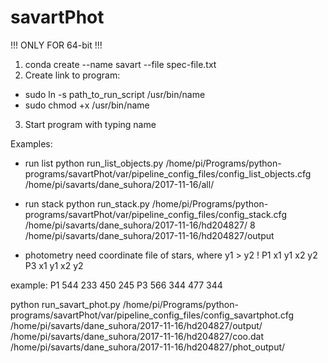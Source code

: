 # savartPhot

!!! ONLY FOR 64-bit !!!
1. conda create --name savart --file spec-file.txt
2. Create link to program:
  * sudo ln -s path_to_run_script /usr/bin/name
  * sudo chmod +x /usr/bin/name
3. Start program with typing name 


Examples:

* run list 
python run_list_objects.py /home/pi/Programs/python-programs/savartPhot/var/pipeline_config_files/config_list_objects.cfg /home/pi/savarts/dane_suhora/2017-11-16/all/
* run stack
python run_stack.py /home/pi/Programs/python-programs/savartPhot/var/pipeline_config_files/config_stack.cfg /home/pi/savarts/dane_suhora/2017-11-16/hd204827/ 8 /home/pi/savarts/dane_suhora/2017-11-16/hd204827/output

* photometry need coordinate file of stars, where y1 > y2 !
P1 x1 y1 x2 y2
P3 x1 y1 x2 y2

example:
P1 544 233 450 245
P3 566 344 477 344

python run_savart_phot.py /home/pi/Programs/python-programs/savartPhot/var/pipeline_config_files/config_savartphot.cfg /home/pi/savarts/dane_suhora/2017-11-16/hd204827/output/ /home/pi/savarts/dane_suhora/2017-11-16/hd204827/coo.dat /home/pi/savarts/dane_suhora/2017-11-16/hd204827/phot_output/


